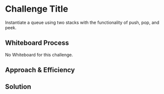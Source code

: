 
# Challenge Title

Instantiate a queue using two stacks with the functionality of push, pop, and peek.

## Whiteboard Process

No Whiteboard for this challenge.

## Approach & Efficiency

## Solution
<!-- Show how to run your code, and examples of it in action -->
